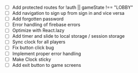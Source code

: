 - [ ] Add protected routes for !auth || gameState !== "LOBBY"
- [ ] Add navigation to sign up from sign in and vice versa
- [ ] Add forgotten password
- [ ] Error handling of firebase errors
- [ ] Optimize with React.lazy
- [ ] Add timer and slide to local storage / session storage
- [ ] Sync clock for all players
- [ ] Fix button click bug
- [ ] Implement proper error handling
- [ ] Make Clock sticky
- [ ] Add exit button to game screens
